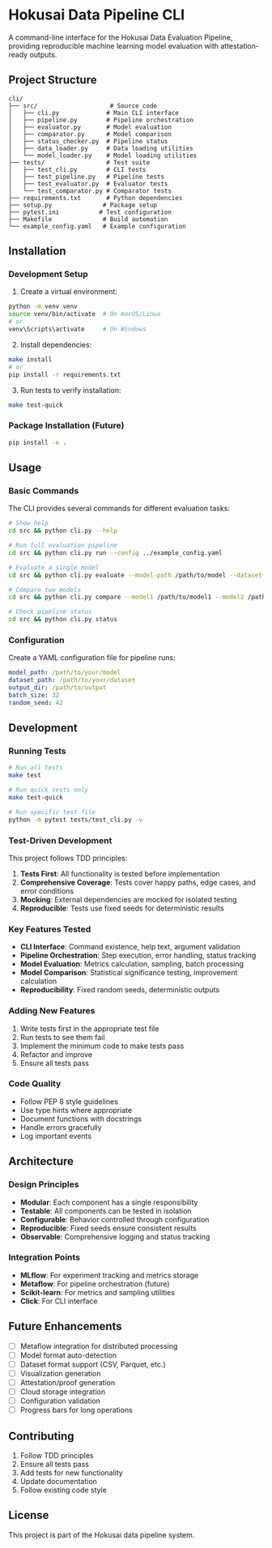 # Hokusai Data Pipeline CLI

A command-line interface for the Hokusai Data Evaluation Pipeline, providing reproducible machine learning model evaluation with attestation-ready outputs.

## Project Structure

```
cli/
├── src/                    # Source code
│   ├── cli.py             # Main CLI interface
│   ├── pipeline.py        # Pipeline orchestration
│   ├── evaluator.py       # Model evaluation
│   ├── comparator.py      # Model comparison
│   ├── status_checker.py  # Pipeline status
│   ├── data_loader.py     # Data loading utilities
│   └── model_loader.py    # Model loading utilities
├── tests/                 # Test suite
│   ├── test_cli.py        # CLI tests
│   ├── test_pipeline.py   # Pipeline tests
│   ├── test_evaluator.py  # Evaluator tests
│   └── test_comparator.py # Comparator tests
├── requirements.txt       # Python dependencies
├── setup.py              # Package setup
├── pytest.ini           # Test configuration
├── Makefile              # Build automation
└── example_config.yaml   # Example configuration
```

## Installation

### Development Setup

1. Create a virtual environment:
```bash
python -m venv venv
source venv/bin/activate  # On macOS/Linux
# or
venv\Scripts\activate     # On Windows
```

2. Install dependencies:
```bash
make install
# or
pip install -r requirements.txt
```

3. Run tests to verify installation:
```bash
make test-quick
```

### Package Installation (Future)

```bash
pip install -e .
```

## Usage

### Basic Commands

The CLI provides several commands for different evaluation tasks:

```bash
# Show help
cd src && python cli.py --help

# Run full evaluation pipeline
cd src && python cli.py run --config ../example_config.yaml

# Evaluate a single model
cd src && python cli.py evaluate --model-path /path/to/model --dataset-path /path/to/dataset

# Compare two models
cd src && python cli.py compare --model1 /path/to/model1 --model2 /path/to/model2 --dataset /path/to/dataset

# Check pipeline status
cd src && python cli.py status
```

### Configuration

Create a YAML configuration file for pipeline runs:

```yaml
model_path: /path/to/your/model
dataset_path: /path/to/your/dataset
output_dir: /path/to/output
batch_size: 32
random_seed: 42
```

## Development

### Running Tests

```bash
# Run all tests
make test

# Run quick tests only
make test-quick

# Run specific test file
python -m pytest tests/test_cli.py -v
```

### Test-Driven Development

This project follows TDD principles:

1. **Tests First**: All functionality is tested before implementation
2. **Comprehensive Coverage**: Tests cover happy paths, edge cases, and error conditions
3. **Mocking**: External dependencies are mocked for isolated testing
4. **Reproducible**: Tests use fixed seeds for deterministic results

### Key Features Tested

- **CLI Interface**: Command existence, help text, argument validation
- **Pipeline Orchestration**: Step execution, error handling, status tracking
- **Model Evaluation**: Metrics calculation, sampling, batch processing
- **Model Comparison**: Statistical significance testing, improvement calculation
- **Reproducibility**: Fixed random seeds, deterministic outputs

### Adding New Features

1. Write tests first in the appropriate test file
2. Run tests to see them fail
3. Implement the minimum code to make tests pass
4. Refactor and improve
5. Ensure all tests pass

### Code Quality

- Follow PEP 8 style guidelines
- Use type hints where appropriate
- Document functions with docstrings
- Handle errors gracefully
- Log important events

## Architecture

### Design Principles

- **Modular**: Each component has a single responsibility
- **Testable**: All components can be tested in isolation
- **Configurable**: Behavior controlled through configuration
- **Reproducible**: Fixed seeds ensure consistent results
- **Observable**: Comprehensive logging and status tracking

### Integration Points

- **MLflow**: For experiment tracking and metrics storage
- **Metaflow**: For pipeline orchestration (future)
- **Scikit-learn**: For metrics and sampling utilities
- **Click**: For CLI interface

## Future Enhancements

- [ ] Metaflow integration for distributed processing
- [ ] Model format auto-detection
- [ ] Dataset format support (CSV, Parquet, etc.)
- [ ] Visualization generation
- [ ] Attestation/proof generation
- [ ] Cloud storage integration
- [ ] Configuration validation
- [ ] Progress bars for long operations

## Contributing

1. Follow TDD principles
2. Ensure all tests pass
3. Add tests for new functionality
4. Update documentation
5. Follow existing code style

## License

This project is part of the Hokusai data pipeline system.
